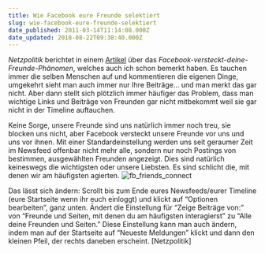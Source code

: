 ```yaml
---
title: Wie Facebook eure Freunde selektiert
slug: wie-facebook-eure-freunde-selektiert
date_published: 2011-03-14T11:14:08.000Z
date_updated: 2018-08-22T09:38:40.000Z
---
```


*Netzpolitik* berichtet in einem [Artikel](http://www.netzpolitik.org/2011/wie-facebook-eure-freunde-vor-euch-versteckt-und-wie-ihr-das-andern-konnt/) über das *Facebook-versteckt-deine-Freunde-Phänomen*, welches auch ich schon bemerkt haben. Es tauchen immer die selben Menschen auf und kommentieren die eigenen Dinge, umgekehrt sieht man auch immer nur Ihre Beiträge... und man merkt das gar nicht. Aber dann stellt sich plötzlich immer häufiger das Problem, dass man wichtige Links und Beiträge von Freunden gar nicht mitbekommt weil sie gar nicht in der Timeline auftauchen.

Keine Sorge, unsere Freunde sind uns natürlich immer noch treu, sie blocken uns nicht, aber Facebook versteckt unsere Freunde vor uns und uns vor ihnen. Mit einer Standardeinstellung werden uns seit geraumer Zeit im Newsfeed offenbar nicht mehr alle, sondern nur noch Postings von bestimmen, ausgewählten Freunden angezeigt. Dies sind natürlich keineswegs die wichtigsten oder unsere Liebsten. Es sind schlicht die, mit denen wir am häufigsten agierten.
![fb_friends_connect](//picdump.thafaker.de/2011/03/fb_friends_connect.png)

Das lässt sich ändern: Scrollt bis zum Ende eures Newsfeeds/eurer Timeline (eure Startseite wenn ihr euch einloggt) und klickt auf “Optionen bearbeiten”, ganz unten. Ändert die Einstellung für “Zeige Beiträge von:” von “Freunde und Seiten, mit denen du am häufigsten interagierst” zu “Alle deine Freunden und Seiten.” Diese Einstellung kann man auch ändern, indem man auf der Startseite auf “Neueste Meldungen” klickt und dann den kleinen Pfeil, der rechts daneben erscheint. [Netzpolitik]
